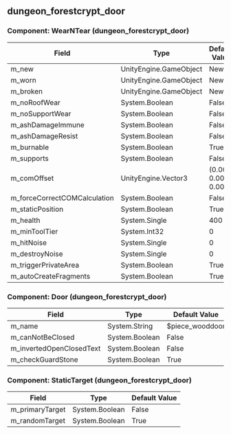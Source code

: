 ## dungeon_forestcrypt_door

### Component: WearNTear (dungeon_forestcrypt_door)

|Field|Type|Default Value|
|---|---|---|
|m_new|UnityEngine.GameObject|New|
|m_worn|UnityEngine.GameObject|New|
|m_broken|UnityEngine.GameObject|New|
|m_noRoofWear|System.Boolean|False|
|m_noSupportWear|System.Boolean|False|
|m_ashDamageImmune|System.Boolean|False|
|m_ashDamageResist|System.Boolean|False|
|m_burnable|System.Boolean|True|
|m_supports|System.Boolean|False|
|m_comOffset|UnityEngine.Vector3|(0.00, 0.00, 0.00)|
|m_forceCorrectCOMCalculation|System.Boolean|False|
|m_staticPosition|System.Boolean|True|
|m_health|System.Single|400|
|m_minToolTier|System.Int32|0|
|m_hitNoise|System.Single|0|
|m_destroyNoise|System.Single|0|
|m_triggerPrivateArea|System.Boolean|True|
|m_autoCreateFragments|System.Boolean|True|

### Component: Door (dungeon_forestcrypt_door)

|Field|Type|Default Value|
|---|---|---|
|m_name|System.String|$piece_wooddoor|
|m_canNotBeClosed|System.Boolean|False|
|m_invertedOpenClosedText|System.Boolean|False|
|m_checkGuardStone|System.Boolean|True|

### Component: StaticTarget (dungeon_forestcrypt_door)

|Field|Type|Default Value|
|---|---|---|
|m_primaryTarget|System.Boolean|False|
|m_randomTarget|System.Boolean|True|

